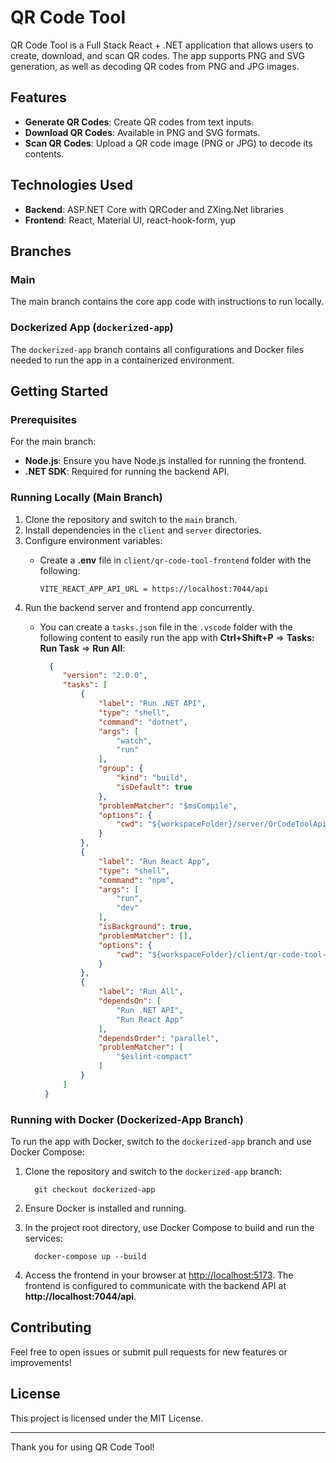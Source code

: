 # QR Code Tool

QR Code Tool is a Full Stack React + .NET application that allows users to create, download, and scan QR codes. The app supports PNG and SVG generation, as well as decoding QR codes from PNG and JPG images.

## Features
- **Generate QR Codes**: Create QR codes from text inputs.
- **Download QR Codes**: Available in PNG and SVG formats.
- **Scan QR Codes**: Upload a QR code image (PNG or JPG) to decode its contents.

## Technologies Used
- **Backend**: ASP.NET Core with QRCoder and ZXing.Net libraries
- **Frontend**: React, Material UI, react-hook-form, yup

## Branches

### Main
The main branch contains the core app code with instructions to run locally.

### Dockerized App (`dockerized-app`)
The `dockerized-app` branch contains all configurations and Docker files needed to run the app in a containerized environment.

## Getting Started

### Prerequisites
For the main branch:
- **Node.js**: Ensure you have Node.js installed for running the frontend.
- **.NET SDK**: Required for running the backend API.

### Running Locally (Main Branch)
1. Clone the repository and switch to the `main` branch.
2. Install dependencies in the `client` and `server` directories.
3. Configure environment variables:
   * Create a **.env** file in `client/qr-code-tool-frontend` folder with the following:
     
     ```plaintext
     VITE_REACT_APP_API_URL = https://localhost:7044/api
     ```
5. Run the backend server and frontend app concurrently.
   * You can create a `tasks.json` file in the `.vscode` folder with the following content to easily run the app with **Ctrl+Shift+P** => **Tasks: Run Task** => **Run All**:
     
     ```json
       {
          "version": "2.0.0",
          "tasks": [
              {
                  "label": "Run .NET API",
                  "type": "shell",
                  "command": "dotnet",
                  "args": [
                      "watch",
                      "run"
                  ],
                  "group": {
                      "kind": "build",
                      "isDefault": true
                  },
                  "problemMatcher": "$msCompile",
                  "options": {
                      "cwd": "${workspaceFolder}/server/QrCodeToolApi/QrCodeToolApi"
                  }
              },
              {
                  "label": "Run React App",
                  "type": "shell",
                  "command": "npm",
                  "args": [
                      "run",
                      "dev"
                  ],
                  "isBackground": true,
                  "problemMatcher": [],
                  "options": {
                      "cwd": "${workspaceFolder}/client/qr-code-tool-frontend"
                  }
              },
              {
                  "label": "Run All",
                  "dependsOn": [
                      "Run .NET API",
                      "Run React App"
                  ],
                  "dependsOrder": "parallel",
                  "problemMatcher": [
                      "$eslint-compact"
                  ]
              }
          ]
      }
     ```

### Running with Docker (Dockerized-App Branch)

To run the app with Docker, switch to the `dockerized-app` branch and use Docker Compose:

1. Clone the repository and switch to the `dockerized-app` branch:
   
   ```
     git checkout dockerized-app
   ```
2. Ensure Docker is installed and running.
3. In the project root directory, use Docker Compose to build and run the services:
   
   ```
     docker-compose up --build
   ```
5. Access the frontend in your browser at [http://localhost:5173](http://localhost:5173).
   The frontend is configured to communicate with the backend API at **http://localhost:7044/api**.

## Contributing
Feel free to open issues or submit pull requests for new features or improvements!

## License
This project is licensed under the MIT License.

---

Thank you for using QR Code Tool!
